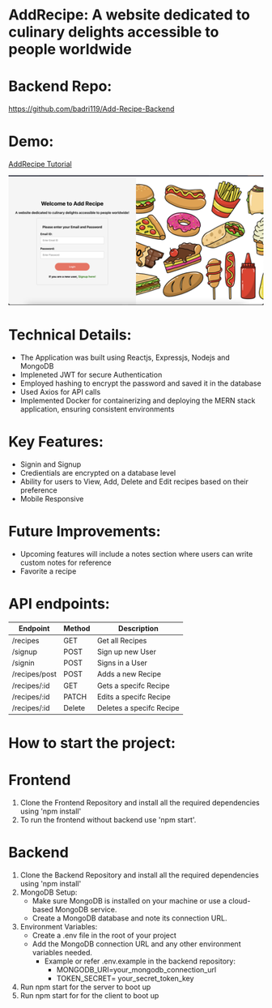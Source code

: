 # AddRecipe: A website dedicated to culinary delights accessible to people worldwide

# Backend Repo:

https://github.com/badri119/Add-Recipe-Backend

# Demo:

<a href="https://youtu.be/pueaYr5BDY8" target="_blank">AddRecipe Tutorial</a>

![Login](image.png)

# Technical Details:

- The Application was built using Reactjs, Expressjs, Nodejs and MongoDB
- Impleneted JWT for secure Authentication
- Employed hashing to encrypt the password and saved it in the database
- Used Axios for API calls
- Implemented Docker for containerizing and deploying the MERN stack application, ensuring consistent environments

# Key Features:

- Signin and Signup
- Credientials are encrypted on a database level
- Ability for users to View, Add, Delete and Edit recipes based on their preference
- Mobile Responsive

# Future Improvements:

- Upcoming features will include a notes section where users can write custom notes for reference
- Favorite a recipe

# API endpoints:

| Endpoint      | Method | Description              |
| ------------- | ------ | ------------------------ |
| /recipes      | GET    | Get all Recipes          |
| /signup       | POST   | Sign up new User         |
| /signin       | POST   | Signs in a User          |
| /recipes/post | POST   | Adds a new Recipe        |
| /recipes/:id  | GET    | Gets a specifc Recipe    |
| /recipes/:id  | PATCH  | Edits a specifc Recipe   |
| /recipes/:id  | Delete | Deletes a specifc Recipe |

# How to start the project:

# Frontend

1. Clone the Frontend Repository and install all the required dependencies using 'npm install'
2. To run the frontend without backend use 'npm start'.

# Backend

1. Clone the Backend Repository and install all the required dependencies using 'npm install'
2. MongoDB Setup:
   - Make sure MongoDB is installed on your machine or use a cloud-based MongoDB service.
   - Create a MongoDB database and note its connection URL.
3. Environment Variables:
   - Create a .env file in the root of your project
   - Add the MongoDB connection URL and any other environment variables needed.
     - Example or refer .env.example in the backend repository:
       - MONGODB_URI=your_mongodb_connection_url
       - TOKEN_SECRET= your_secret_token_key
4. Run npm start for the server to boot up
5. Run npm start for for the client to boot up

